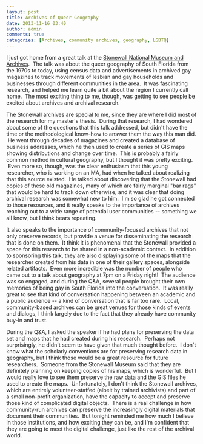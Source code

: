 ```yaml
---
layout: post
title: Archives of Queer Geography
date: 2013-11-16 03:40
author: admin
comments: true
categories: [Archives, community archives, geography, LGBTQ]
---
```

I just got home from a great talk at the <a href="http://www.stonewallnationalmuseum.org/">Stonewall National Museum and Archives</a>.  The talk was about the queer geography of South Florida from the 1970s to today, using census data and advertisements in archived gay magazines to track movements of lesbian and gay households and businesses through different communities in the area.  It was fascinating research, and helped me learn quite a bit about the region I currently call home.  The most exciting thing to me, though, was getting to see people be excited about archives and archival research.

The Stonewall archives are special to me, since they are where I did most of the research for my master's thesis.  During that research, I had wondered about some of the questions that this talk addressed, but didn't have the time or the methodological know-how to answer them the way this man did.  He went through decades of magazines and created a database of business addresses, which he then used to create a series of GIS maps showing distributions and change over time.  This is probably a fairly common method in cultural geography, but I thought it was pretty exciting.  Even more so, though, was the clear enthusiasm that this young researcher, who is working on an MA, had when he talked about realizing that this source existed.  He talked about discovering that the Stonewall had copies of these old magazines, many of which are fairly marginal "bar rags" that would be hard to track down otherwise, and it was clear that doing archival research was somewhat new to him.  I'm so glad he got connected to those resources, and it really speaks to the importance of archives reaching out to a wide range of potential user communities -- something we all know, but I think bears repeating.

It also speaks to the importance of community-focused archives that not only preserve records, but provide a venue for disseminating the research that is done on them.  It think it is phenomenal that the Stonewall provided a space for this research to be shared in a non-academic context.  In addition to sponsoring this talk, they are also displaying some of the maps that the researcher created from his data in one of their gallery spaces, alongside related artifacts.  Even more incredible was the number of people who came out to a talk about geography at 7pm on a Friday night!  The audience was so engaged, and during the Q&amp;A, several people brought their own memories of being gay in South Florida into the conversation.  It was really great to see that kind of conversation happening between an academic and a public audience -- a kind of conversation that is far too rare.  Local, community-based archives can be great venues for those kinds of events and dialogs, I think largely due to the fact that they already have community buy-in and trust.

During the Q&amp;A, I asked the speaker if he had plans for preserving the data set and maps that he had created during his research.  Perhaps not surprisingly, he didn't seem to have given that much thought before.  I don't know what the scholarly conventions are for preserving research data in geography, but I think those would be a great resource for future researchers.  Someone from the Stonewall Museum said that they are definitely planning on keeping copies of his maps, which is wonderful.  But I would really love to see them preserve the raw data and the GIS files he used to create the maps.  Unfortunately, I don't think the Stonewall archives, which are entirely volunteer-staffed (albeit by trained archivists) and part of a small non-profit organization, have the capacity to accept and preserve those kind of complicated digital objects.  There is a real challenge in how community-run archives can preserve the increasingly digital materials that document their communities.  But tonight reminded me how much I believe in those institutions, and how exciting they can be, and I'm confident that they are going to meet the digital challenge, just like the rest of the archival world.
